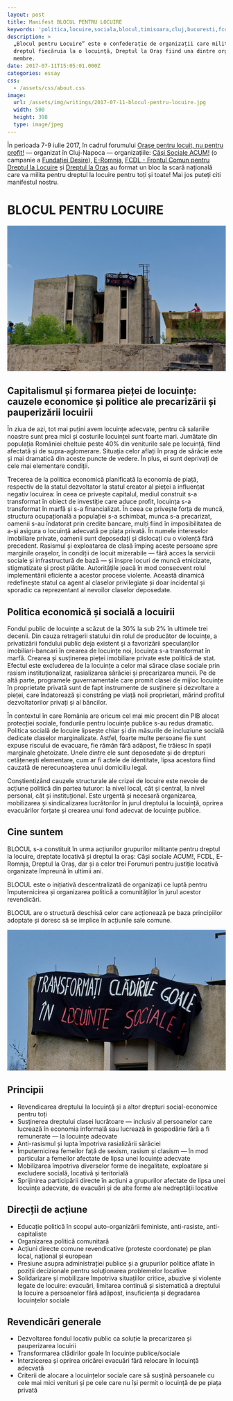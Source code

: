 ```yaml
---
layout: post
title: Manifest BLOCUL PENTRU LOCUIRE
keywords: 'politica,locuire,sociala,blocul,timisoara,cluj,bucuresti,fcdl,ERomnja'
description: >
  „Blocul pentru Locuire” este o confederație de organizații care militează pentru
  dreptul fiecăruia la o locuință, Dreptul la Oraș fiind una dintre organizațiile
  membre.
date: 2017-07-11T15:05:01.000Z
categories: essay
css:
  - /assets/css/about.css
image:
  url: /assets/img/writings/2017-07-11-blocul-pentru-locuire.jpg
  width: 500
  height: 398
  type: image/jpeg
---
```

În perioada 7-9 iulie 2017, în cadrul forumului [Orașe pentru locuit, nu pentru profit!](https://www.facebook.com/events/1861171767480117/) — organizat în Cluj-Napoca — organizațiile: [Căși Sociale ACUM!](https://www.facebook.com/CasiSocialeACUM/) (o campanie a [Fundației Desire](http://www.desire-ro.eu/)), [E-Romnja](https://www.facebook.com/ERomnja/), [FCDL - Frontul Comun pentru Dreptul la Locuire](https://www.facebook.com/Frontul-Comun-pentru-Dreptul-la-Locuire-675979395796221/) și [Dreptul la Oraș](http://dreptullaorastimisoara.com/) au format un bloc la scară națională care va milita pentru dreptul la locuire pentru toți și toate! Mai jos puteți citi manifestul nostru.

BLOCUL PENTRU LOCUIRE
======
<div class="banner-wrap">
    <img class="banner-img" src="/assets/img/writings/2017-07-11-blocul-pentru-locuire-large.jpg">
</div>

Capitalismul și formarea pieței de locuințe: cauzele economice și  politice ale precarizării și pauperizării locuirii
-----


În ziua de azi, tot mai puțini avem locuințe adecvate, pentru că salariile noastre sunt prea mici și costurile locuinței sunt foarte mari. Jumătate din populația României cheltuie peste 40% din veniturile sale pe locuință, fiind afectată și de supra-aglomerare. Situația celor aflați în prag de sărăcie este și mai dramatică din aceste puncte de vedere. În plus, ei sunt deprivați de cele mai elementare condiții.

Trecerea de la politica economică planificată la economia de piață, respectiv de la statul dezvoltator la statul creator al pieței a influențat negativ locuirea: în ceea ce privește capitalul, mediul construit s-a transformat în obiect de investiție care aduce profit, locuința s-a transformat în marfă și s-a financializat. În ceea ce privește forța de muncă, structura ocupațională a populației s-a schimbat, munca s-a precarizat, oamenii s-au îndatorat prin credite bancare, mulți fiind în imposibilitatea de a-și asigura o locuință adecvată pe piața privată. În numele intereselor imobiliare private, oamenii sunt deposedați și dislocați cu o violență fără precedent. Rasismul și exploatarea de clasă împing aceste persoane spre marginile orașelor, în condiții de locuit mizerabile — fără acces la servicii sociale și infrastructură de bază — și înspre locuri de muncă etnicizate, stigmatizate și prost plătite. Autoritățile joacă în mod consecvent rolul implementării eficiente a acestor procese violente. Această dinamică redefinește statul ca agent al claselor privilegiate și doar incidental și sporadic ca reprezentant al nevoilor claselor deposedate.

Politica economică și socială a locuirii
-----


Fondul public de locuințe a scăzut de la 30% la sub 2% în ultimele trei decenii. Din cauza retragerii statului din rolul de producător de locuințe, a privatizării fondului public deja existent și a favorizării speculanților imobiliari-bancari în crearea de locuințe noi, locuința s-a transformat în marfă. Crearea și susținerea pieței imobiliare private este politică de stat. Efectul este excluderea de la locuințe a celor mai sărace clase sociale prin rasism instituționalizat, rasializarea sărăciei și precarizarea muncii. Pe de altă parte, programele guvernamentale care promit clasei de mijloc locuințe în proprietate privată sunt de fapt instrumente de susținere și dezvoltare a pieței, care îndatorează și constrâng pe viață noii proprietari, mărind profitul dezvoltatorilor privați și al băncilor.

În contextul în care România are oricum cel mai mic procent din PIB alocat protecției sociale, fondurile pentru locuințe publice s-au redus dramatic. Politica socială de locuire lipsește chiar și din măsurile de incluziune socială dedicate claselor marginalizate. Astfel, foarte multe persoane fie sunt expuse riscului de evacuare, fie rămân fără adăpost, fie trăiesc în spații marginale ghetoizate. Unele dintre ele sunt deposedate și de drepturi cetățenești elementare, cum ar fi actele de identitate, lipsa acestora fiind cauzată de nerecunoașterea unui domiciliu legal.

Conștientizând cauzele structurale ale crizei de locuire este nevoie de acțiune politică din partea tuturor: la nivel local, cât și central, la nivel personal, cât și instituțional. Este urgentă și necesară organizarea, mobilizarea și sindicalizarea lucrătorilor în jurul dreptului la locuință, oprirea evacuărilor forțate și crearea unui fond adecvat de locuințe publice.

Cine suntem
------

BLOCUL s-a constituit în urma acțiunilor grupurilor militante pentru dreptul la locuire, dreptate locativă și dreptul la oraș: Căși sociale ACUM!, FCDL, E-Romnja, Dreptul la Oraș, dar și a celor trei Forumuri pentru justiție locativă organizate împreună în ultimii ani.

BLOCUL este o inițiativă descentralizată de organizații ce luptă pentru împuternicirea și organizarea politică a comunităților în jurul acestor revendicări.

BLOCUL are o structură deschisă celor care acționează pe baza principiilor adoptate și doresc să se implice în acțiunile sale comune.

<div class="banner-wrap">
    <img class="banner-img" src="/assets/img/writings/2017-07-11-blocul-pentru-locuire.jpg">
</div>

Principii
-------

- Revendicarea dreptului la locuință și a altor drepturi social-economice pentru toți
- Susținerea dreptului clasei lucrătoare — inclusiv al persoanelor care lucrează în economia informală sau lucrează în gospodărie fără a fi remunerate — la locuințe adecvate
- Anti-rasismul și lupta împotriva rasializării sărăciei
- Împuternicirea femeilor față de sexism, rasism și clasism — în mod particular a femeilor afectate de lipsa unei locuințe adecvate
- Mobilizarea împotriva diverselor forme de inegalitate, exploatare și excludere socială, locativă și teritorială
- Sprijinirea participării directe în acțiuni a grupurilor afectate de lipsa unei locuințe adecvate, de evacuări și de alte forme ale nedreptății locative

Direcții de acțiune
-------

- Educație politică în scopul auto-organizării feministe, anti-rasiste, anti-capitaliste
- Organizarea politică comunitară
- Acțiuni directe comune revendicative (proteste coordonate) pe plan local, național și european
- Presiune asupra administrației publice și a grupurilor politice aflate în poziții decizionale pentru soluționarea problemelor locative
- Solidarizare și mobilizare împotriva situațiilor critice, abuzive și violente legate de locuire: evacuări, limitarea continuă și sistematică a dreptului la locuire a persoanelor fără adăpost, insuficiența și degradarea locuințelor sociale

Revendicări generale
-------
- Dezvoltarea fondul locativ public ca soluție la precarizarea și pauperizarea locuirii
- Transformarea clădirilor goale în locuințe publice/sociale
- Interzicerea și oprirea oricărei evacuări fără relocare în locuință adecvată
- Criterii de alocare a locuințelor sociale care să susțină persoanele cu cele mai mici venituri și pe cele care nu își permit o locuință de pe piața privată
